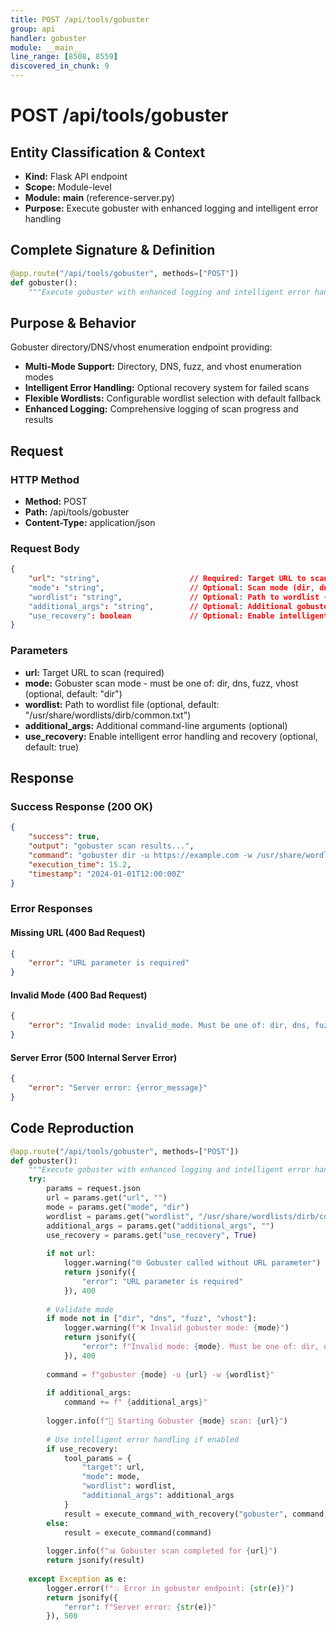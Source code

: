 ```yaml
---
title: POST /api/tools/gobuster
group: api
handler: gobuster
module: __main__
line_range: [8508, 8559]
discovered_in_chunk: 9
---
```


# POST /api/tools/gobuster

## Entity Classification & Context
- **Kind:** Flask API endpoint
- **Scope:** Module-level
- **Module:** __main__ (reference-server.py)
- **Purpose:** Execute gobuster with enhanced logging and intelligent error handling

## Complete Signature & Definition
```python
@app.route("/api/tools/gobuster", methods=["POST"])
def gobuster():
    """Execute gobuster with enhanced logging and intelligent error handling"""
```

## Purpose & Behavior
Gobuster directory/DNS/vhost enumeration endpoint providing:
- **Multi-Mode Support:** Directory, DNS, fuzz, and vhost enumeration modes
- **Intelligent Error Handling:** Optional recovery system for failed scans
- **Flexible Wordlists:** Configurable wordlist selection with default fallback
- **Enhanced Logging:** Comprehensive logging of scan progress and results

## Request

### HTTP Method
- **Method:** POST
- **Path:** /api/tools/gobuster
- **Content-Type:** application/json

### Request Body
```json
{
    "url": "string",                    // Required: Target URL to scan
    "mode": "string",                   // Optional: Scan mode (dir, dns, fuzz, vhost) - default: "dir"
    "wordlist": "string",               // Optional: Path to wordlist - default: "/usr/share/wordlists/dirb/common.txt"
    "additional_args": "string",        // Optional: Additional gobuster arguments
    "use_recovery": boolean             // Optional: Enable intelligent error handling - default: true
}
```

### Parameters
- **url:** Target URL to scan (required)
- **mode:** Gobuster scan mode - must be one of: dir, dns, fuzz, vhost (optional, default: "dir")
- **wordlist:** Path to wordlist file (optional, default: "/usr/share/wordlists/dirb/common.txt")
- **additional_args:** Additional command-line arguments (optional)
- **use_recovery:** Enable intelligent error handling and recovery (optional, default: true)

## Response

### Success Response (200 OK)
```json
{
    "success": true,
    "output": "gobuster scan results...",
    "command": "gobuster dir -u https://example.com -w /usr/share/wordlists/dirb/common.txt",
    "execution_time": 15.2,
    "timestamp": "2024-01-01T12:00:00Z"
}
```

### Error Responses

#### Missing URL (400 Bad Request)
```json
{
    "error": "URL parameter is required"
}
```

#### Invalid Mode (400 Bad Request)
```json
{
    "error": "Invalid mode: invalid_mode. Must be one of: dir, dns, fuzz, vhost"
}
```

#### Server Error (500 Internal Server Error)
```json
{
    "error": "Server error: {error_message}"
}
```

## Code Reproduction
```python
@app.route("/api/tools/gobuster", methods=["POST"])
def gobuster():
    """Execute gobuster with enhanced logging and intelligent error handling"""
    try:
        params = request.json
        url = params.get("url", "")
        mode = params.get("mode", "dir")
        wordlist = params.get("wordlist", "/usr/share/wordlists/dirb/common.txt")
        additional_args = params.get("additional_args", "")
        use_recovery = params.get("use_recovery", True)
        
        if not url:
            logger.warning("🌐 Gobuster called without URL parameter")
            return jsonify({
                "error": "URL parameter is required"
            }), 400
        
        # Validate mode
        if mode not in ["dir", "dns", "fuzz", "vhost"]:
            logger.warning(f"❌ Invalid gobuster mode: {mode}")
            return jsonify({
                "error": f"Invalid mode: {mode}. Must be one of: dir, dns, fuzz, vhost"
            }), 400
        
        command = f"gobuster {mode} -u {url} -w {wordlist}"
        
        if additional_args:
            command += f" {additional_args}"
        
        logger.info(f"📁 Starting Gobuster {mode} scan: {url}")
        
        # Use intelligent error handling if enabled
        if use_recovery:
            tool_params = {
                "target": url,
                "mode": mode,
                "wordlist": wordlist,
                "additional_args": additional_args
            }
            result = execute_command_with_recovery("gobuster", command, tool_params)
        else:
            result = execute_command(command)
        
        logger.info(f"📊 Gobuster scan completed for {url}")
        return jsonify(result)
        
    except Exception as e:
        logger.error(f"💥 Error in gobuster endpoint: {str(e)}")
        return jsonify({
            "error": f"Server error: {str(e)}"
        }), 500
```
